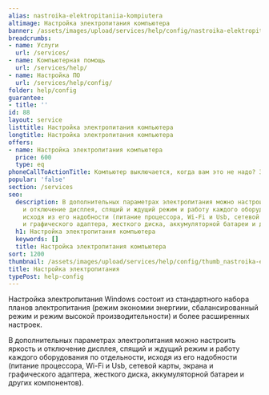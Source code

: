```yaml
---
alias: nastroika-elektropitaniia-kompiutera
altimage: Настройка электропитания компьютера
banner: /assets/images/upload/services/help/config/nastroika-elektropitaniia-kompiutera.jpg
breadcrumbs:
- name: Услуги
  url: /services/
- name: Компьютерная помощь
  url: /services/help/
- name: Настройка ПО
  url: /services/help/config/
folder: help/config
guarantee:
- title: ''
id: 88
layout: service
listtitle: Настройка электропитания компьютера
longtitle: Настройка электропитания компьютера
offers:
- name: Настройка электропитания компьютера
  price: 600
  type: eq
phoneCallToActionTitle: Компьютер выключается, когда вам это не надо? Звоните!
popular: 'false'
section: /services
seo:
  description: В дополнительных параметрах электропитания можно настроить яркость
    и отключение дисплея, спящий и ждущий режим и работу каждого оборудования по отдельности,
    исходя из его надобности (питание процессора, Wi-Fi и Usb, сетевой карты, экрана
    и графического адаптера, жесткого диска, аккумуляторной батареи и других компонентов).
  h1: Настройка электропитания компьютера
  keywords: []
  title: Настройка электропитания компьютера
sort: 1200
thumbnail: /assets/images/upload/services/help/config/thumb_nastroika-elektropitaniia-kompiutera.jpg
title: Настройка электропитания
typePost: help-config
---
```

Настройка электропитания Windows состоит из стандартного набора планов электропитания (режим экономии энергиии, сбалансированный режим и режим высокой производительности) и более расширенных настроек.

В дополнительных параметрах электропитания можно настроить яркость и отключение дисплея, спящий и ждущий режим и работу каждого оборудования по отдельности, исходя из его надобности (питание процессора, Wi-Fi и Usb, сетевой карты, экрана и графического адаптера, жесткого диска, аккумуляторной батареи и других компонентов).